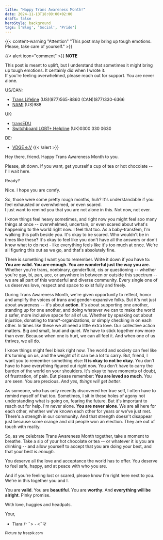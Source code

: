 ```yaml
---
title: "Happy Trans Awareness Month!"
date: 2024-11-13T18:00:00+02:00
draft: false
heroStyle: background
tags: ['Blog', 'Social', 'Pride']
---
```


{{< content-warning "Attention" "This post may bring up tough emotions. Please, take care of yourself." >}}

{{< alert icon="comment" >}}
**NOTE**

This post is meant to uplift, but I understand that sometimes it might bring up tough emotions. It certainly did when I wrote it.
<br>If you're feeling overwhelmed, please reach out for support. You are never alone.

US/CAN:
* [Trans Lifeline](https://translifeline.org) (US)(877)565-8860 (CAN)(877)330-6366
* [NAMI](https://nami.org/Advocacy) (US)988

UK:
* [transEDU](https://www.trans.ac.uk/ResourcesInformation/Helplines/tabid/7257/Default.aspx)
* [Switchboard LGBT+ Helpline](https://www.trans.ac.uk/LinkClick.aspx?link=https%3a%2f%2fswitchboard.lgbt%2f&tabid=7257&portalid=88&mid=14178) (UK)0300 330 0630

DE:
* [VDGE e.V](https://www.vdge.org/)
{{< /alert >}}



Hey there, friend. Happy Trans Awareness Month to you.

Please, sit down. If you want, get yourself a cup of tea or hot chocolate -- I'll wait here.

Ready?

Nice. I hope you are comfy.

So, those were some pretty rough months, huh? It's understandable if you feel exhausted or overwhelmed, or even scared.<br>
I just want to remind you that you are not alone in this. Not now, not ever.

I know things feel heavy sometimes, and right now you might feel soo many things at once -- overwhelmed, uncertain, or even scared about
what's happening to the world right now. I feel that too. As a baby-transfem, I'm walking this path beside you.
It's okay to be scared. Who wouldn't be in times like these? It's okay to feel like you don't have all the answers or
don't know what to do next - like everything feels like it's too much at once. We're all figuring this out as we go,
and that's absolutely fine.

There is something I want you to remember. Write it down if you have to: **You are valid. You are enough.
You are wonderful just the way you are.**<br>
Whether you're trans, nonbinary, genderfluid, cis or questioning -- whether you're gay, bi, pan, ace, or anywhere in
between or outside this spectrum -- we are all part of this wonderful and diverse community. Every single one of us
deserves love, respect and space to exist fully and freely.

During Trans Awareness Month, we're given opportunity to reflect, honor and amplify the voices of trans and gender-expansive
folks. But it's not just about awareness -- it's about **action**. It's about supporting one another, standing up for one another,
and doing whatever we can to make the world a safer, more inclusive space for all of us. Whether by speaking out about injustice,
donating to trans*-organizations, or simply checking in on each other. In times like these we all need a little extra love.
Our collective action matters. Big and small, loud and quiet. We have to stick together now more than ever. Because when one is hurt,
we can all feel it. And when one of us thrives, we all do.

I know things might feel bleak right now. The world and society can feel like it's turning on us, and the weight of it can be a lot to carry.
But, friend, I want you to remember something else: **It is okay to not be okay**. You don't have to have everything figured out right now.
You don't have to carry the burden of the world on your shoulders. It's okay to have moments of doubt, of frustration, of pain.
But please remember: **You are loved so much**. You are seen. You are precious. *And yes, things will get better*.

As someone, who has only recently discovered her true self, I often have to remind myself of that too.
Sometimes, I sit in these holes of agony not understanding what is going on, fearing the future. But it's important to reach out for help. I'm never alone. **You are never alone**.
We are all here for each other, whether we've known each other for years or we've just met. There's a strength in our community.
And that strength doesn't disappear just because some orange and old people won an election. They are out of touch with reality.

So, as we celebrate Trans Awareness Month together, take a moment to breathe. Take a sip of your hot chocolate or tea -- or whatever it is you are drinking -- and allow yourself
to accept that you are doing your best, and that your best *is enough*.

You deserve all the love and acceptance the world has to offer. You deserve to feel safe, happy, and at peace with who you are.

And if you're feeling lost or scared, please know I'm right here next to you.<br>
We're in this together you and I.

You are **valid**. You are **beautiful**. You are **worthy**. And **everything will be alright**. Pinky promise.

With love, huggies and headpats.

Your,

- Tiara /ᐠ ˵> ˕ <˵マ

<small>
    Picture by freepik.com
</small>
